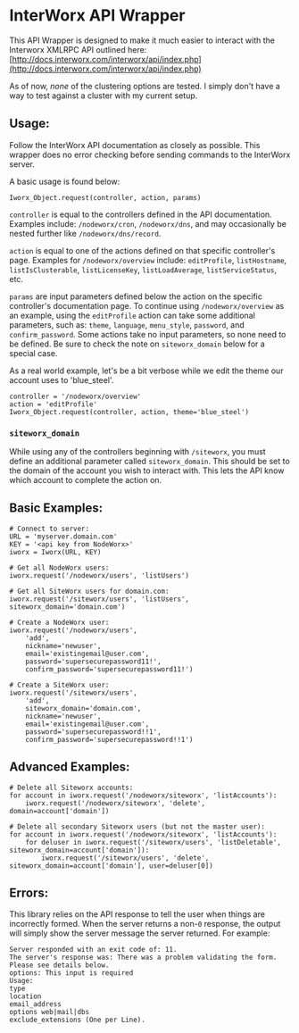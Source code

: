 # InterWorx API Wrapper

This API Wrapper is designed to make it much easier to interact with the
Interworx XMLRPC API outlined here:
[http://docs.interworx.com/interworx/api/index.php](http://docs.interworx.com/interworx/api/index.php)

As of now, _none_ of the clustering options are tested. I simply
don't have a way to test against a cluster with my current setup.

## Usage:

Follow the InterWorx API documentation as closely as possible. This wrapper
does no error checking before sending commands to the InterWorx server.

A basic usage is found below:

    Iworx_Object.request(controller, action, params)

`controller` is equal to the controllers defined in the API documentation.
Examples include: `/nodeworx/cron`, `/nodeworx/dns`, and may occasionally be
nested further like `/nodeworx/dns/record`.

`action` is equal to one of the actions defined on that specific controller's
page. Examples for `/nodeworx/overview` include: `editProfile`,
`listHostname`, `listIsClusterable`, `listLicenseKey`, `listLoadAverage`,
`listServiceStatus`, etc.

`params` are input parameters defined below the action on the specific
controller's documentation page. To continue using `/nodeworx/overview` as an
example, using the `editProfile` action can take some additional parameters,
such as: `theme`, `language`, `menu_style`, `password`, and
`confirm_password`. Some actions take no input parameters, so none need to be
defined. Be sure to check the note on `siteworx_domain` below for a special
case.

As a real world example, let's be a bit verbose while we edit the theme our
account uses to 'blue_steel'.

    controller = '/nodeworx/overview'
    action = 'editProfile'
    Iworx_Object.request(controller, action, theme='blue_steel')

### `siteworx_domain`

While using any of the controllers beginning with `/siteworx`, you must
define an additional parameter called `siteworx_domain`. This should be set
to the domain of the account you wish to interact with. This lets the API
know which account to complete the action on.

## Basic Examples:

    # Connect to server:
    URL = 'myserver.domain.com'
    KEY = '<api key from NodeWorx>'
    iworx = Iworx(URL, KEY)

    # Get all NodeWorx users:
    iworx.request('/nodeworx/users', 'listUsers')

    # Get all SiteWorx users for domain.com:
    iworx.request('/siteworx/users', 'listUsers', siteworx_domain='domain.com')

    # Create a NodeWorx user:
    iworx.request('/nodeworx/users',
        'add',
        nickname='newuser', 
        email='existingemail@user.com',
        password='supersecurepassword11!',
        confirm_password='supersecurepassword11!')

    # Create a SiteWorx user:
    iworx.request('/siteworx/users', 
        'add',
        siteworx_domain='domain.com',
        nickname='newuser',
        email='existingemail@user.com',
        password='supersecurepassword!!1',
        confirm_password='supersecurepassword!!1')

## Advanced Examples:

    # Delete all Siteworx accounts:
    for account in iworx.request('/nodeworx/siteworx', 'listAccounts'):
        iworx.request('/nodeworx/siteworx', 'delete', domain=account['domain'])

    # Delete all secondary Siteworx users (but not the master user):
    for account in iworx.request('/nodeworx/siteworx', 'listAccounts'):
        for deluser in iworx.request('/siteworx/users', 'listDeletable', siteworx_domain=account['domain']):
            iworx.request('/siteworx/users', 'delete', siteworx_domain=account['domain'], user=deluser[0])

## Errors:

This library relies on the API response to tell the user when things are
incorrectly formed. When the server returns a non-`0` response, the output
will simply show the server message the server returned. For example:

    Server responded with an exit code of: 11.
    The server's response was: There was a problem validating the form. Please see details below.
    options: This input is required
    Usage: 
    type
    location
    email_address 
    options web|mail|dbs
    exclude_extensions (One per Line).